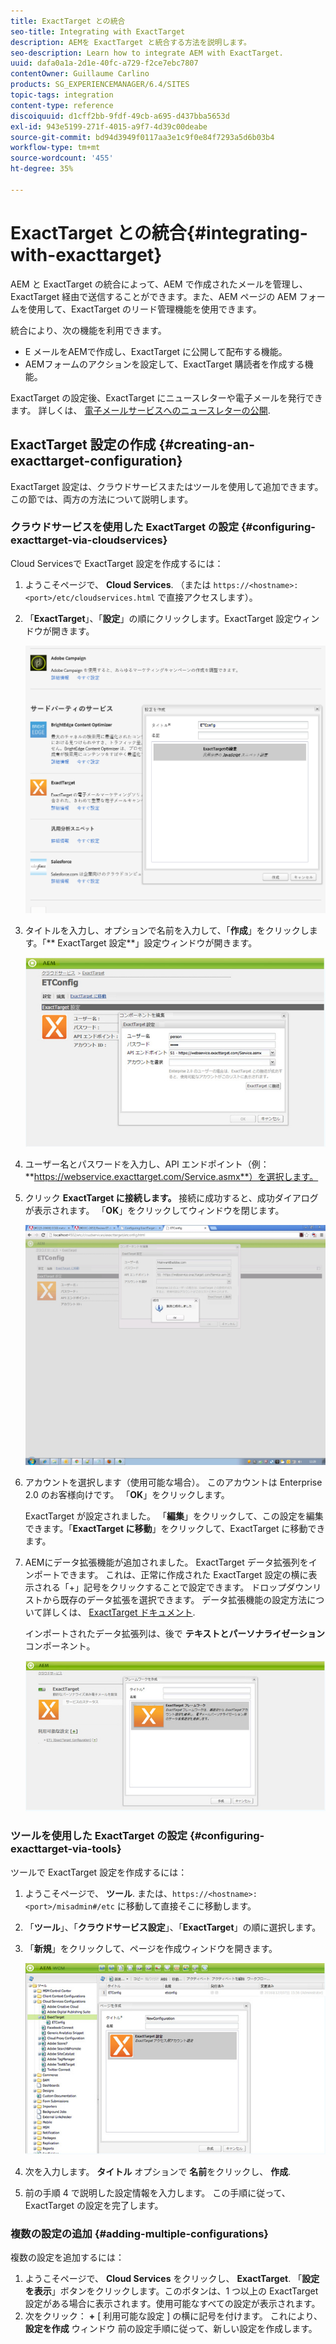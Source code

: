 ```yaml
---
title: ExactTarget との統合
seo-title: Integrating with ExactTarget
description: AEMを ExactTarget と統合する方法を説明します。
seo-description: Learn how to integrate AEM with ExactTarget.
uuid: dafa0a1a-2d1e-40fc-a729-f2ce7ebc7807
contentOwner: Guillaume Carlino
products: SG_EXPERIENCEMANAGER/6.4/SITES
topic-tags: integration
content-type: reference
discoiquuid: d1cff2bb-9fdf-49cb-a695-d437bba5653d
exl-id: 943e5199-271f-4015-a9f7-4d39c00deabe
source-git-commit: bd94d3949f0117aa3e1c9f0e84f7293a5d6b03b4
workflow-type: tm+mt
source-wordcount: '455'
ht-degree: 35%

---
```


# ExactTarget との統合{#integrating-with-exacttarget}

AEM と ExactTarget の統合によって、AEM で作成されたメールを管理し、ExactTarget 経由で送信することができます。また、AEM ページの AEM フォームを使用して、ExactTarget のリード管理機能を使用できます。

統合により、次の機能を利用できます。

* E メールをAEMで作成し、ExactTarget に公開して配布する機能。
* AEMフォームのアクションを設定して、ExactTarget 購読者を作成する機能。

ExactTarget の設定後、ExactTarget にニュースレターや電子メールを発行できます。 詳しくは、 [電子メールサービスへのニュースレターの公開](/help/sites-authoring/personalization.md).

## ExactTarget 設定の作成 {#creating-an-exacttarget-configuration}

ExactTarget 設定は、クラウドサービスまたはツールを使用して追加できます。 この節では、両方の方法について説明します。

### クラウドサービスを使用した ExactTarget の設定 {#configuring-exacttarget-via-cloudservices}

Cloud Servicesで ExactTarget 設定を作成するには：

1. ようこそページで、 **Cloud Services**. （または `https://<hostname>:<port>/etc/cloudservices.html` で直接アクセスします）。
1. 「**ExactTarget**」、「**設定**」の順にクリックします。ExactTarget 設定ウィンドウが開きます。

   ![chlimage_1-182](assets/chlimage_1-182.png)

1. タイトルを入力し、オプションで名前を入力して、「**作成**」をクリックします。「** ExactTarget 設定**」設定ウィンドウが開きます。

   ![chlimage_1-31](assets/chlimage_1-31.jpeg)

1. ユーザー名とパスワードを入力し、API エンドポイント（例： **https://webservice.exacttarget.com/Service.asmx**）を選択します。
1. クリック **ExactTarget に接続します。** 接続に成功すると、成功ダイアログが表示されます。 「**OK**」をクリックしてウィンドウを閉じます。

   ![chlimage_1-32](assets/chlimage_1-32.jpeg)

1. アカウントを選択します（使用可能な場合）。 このアカウントは Enterprise 2.0 のお客様向けです。 「**OK**」をクリックします。

   ExactTarget が設定されました。 「**編集**」をクリックして、この設定を編集できます。「**ExactTarget に移動**」をクリックして、ExactTarget に移動できます。

1. AEMにデータ拡張機能が追加されました。 ExactTarget データ拡張列をインポートできます。 これは、正常に作成された ExactTarget 設定の横に表示される「+」記号をクリックすることで設定できます。 ドロップダウンリストから既存のデータ拡張を選択できます。 データ拡張機能の設定方法について詳しくは、 [ExactTarget ドキュメント](https://help.exacttarget.com/ja/documentation/exacttarget/subscribers/data_extensions_and_data_relationships).

   インポートされたデータ拡張列は、後で **テキストとパーソナライゼーション** コンポーネント。

   ![chlimage_1-33](assets/chlimage_1-33.jpeg)

### ツールを使用した ExactTarget の設定 {#configuring-exacttarget-via-tools}

ツールで ExactTarget 設定を作成するには：

1. ようこそページで、 **ツール**. または、`https://<hostname>:<port>/misadmin#/etc` に移動して直接そこに移動します。
1. 「**ツール**」、「**クラウドサービス設定**」、「**ExactTarget**」の順に選択します。
1. 「**新規**」をクリックして、ページを作成ウィンドウを開きます。

   ![chlimage_1-34](assets/chlimage_1-34.jpeg)

1. 次を入力します。 **タイトル** オプションで **名前**&#x200B;をクリックし、 **作成**.
1. 前の手順 4 で説明した設定情報を入力します。 この手順に従って、ExactTarget の設定を完了します。

### 複数の設定の追加 {#adding-multiple-configurations}

複数の設定を追加するには：

1. ようこそページで、 **Cloud Services** をクリックし、 **ExactTarget**. 「**設定を表示**」ボタンをクリックします。このボタンは、1 つ以上の ExactTarget 設定がある場合に表示されます。使用可能なすべての設定が表示されます。
1. 次をクリック： **+** [ 利用可能な設定 ] の横に記号を付けます。 これにより、 **設定を作成** ウィンドウ 前の設定手順に従って、新しい設定を作成します。
